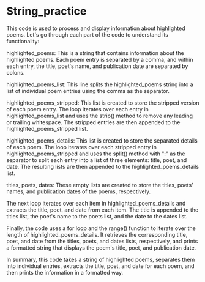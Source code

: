 # String_practice
  
This code is used to process and display information about highlighted poems. Let's go through each part of the code to understand its functionality:

highlighted_poems: This is a string that contains information about the highlighted poems. Each poem entry is separated by a comma, and within each entry, the title, poet's name, and publication date are separated by colons.

highlighted_poems_list: This line splits the highlighted_poems string into a list of individual poem entries using the comma as the separator.

highlighted_poems_stripped: This list is created to store the stripped version of each poem entry. The loop iterates over each entry in highlighted_poems_list and uses the strip() method to remove any leading or trailing whitespace. The stripped entries are then appended to the highlighted_poems_stripped list.

highlighted_poems_details: This list is created to store the separated details of each poem. The loop iterates over each stripped entry in highlighted_poems_stripped and uses the split() method with ":" as the separator to split each entry into a list of three elements: title, poet, and date. The resulting lists are then appended to the highlighted_poems_details list.

titles, poets, dates: These empty lists are created to store the titles, poets' names, and publication dates of the poems, respectively.

The next loop iterates over each item in highlighted_poems_details and extracts the title, poet, and date from each item. The title is appended to the titles list, the poet's name to the poets list, and the date to the dates list.

Finally, the code uses a for loop and the range() function to iterate over the length of highlighted_poems_details. It retrieves the corresponding title, poet, and date from the titles, poets, and dates lists, respectively, and prints a formatted string that displays the poem's title, poet, and publication date.

In summary, this code takes a string of highlighted poems, separates them into individual entries, extracts the title, poet, and date for each poem, and then prints the information in a formatted way.
